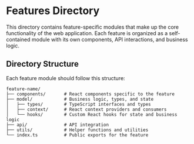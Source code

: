# Features Directory

This directory contains feature-specific modules that make up the core functionality of the web application. Each
feature is organized as a self-contained module with its own components, API interactions, and business logic.

## Directory Structure

Each feature module should follow this structure:

```text
feature-name/
├── components/       # React components specific to the feature
├── model/            # Business logic, types, and state
│   ├── types/        # TypeScript interfaces and types
│   ├── context/      # React context providers and consumers
│   └── hooks/        # Custom React hooks for state and business logic
├── api/              # API integration
├── utils/            # Helper functions and utilities
└── index.ts          # Public exports for the feature
```
